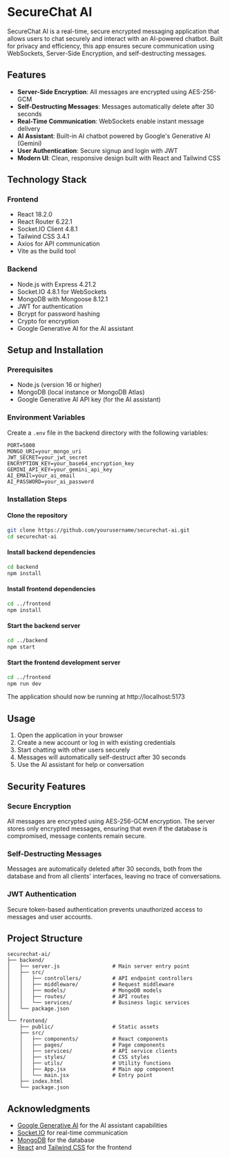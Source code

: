 # SecureChat AI

SecureChat AI is a real-time, secure encrypted messaging application that allows users to chat securely and interact with an AI-powered chatbot. Built for privacy and efficiency, this app ensures secure communication using WebSockets, Server-Side Encryption, and self-destructing messages.

## Features

- **Server-Side Encryption**: All messages are encrypted using AES-256-GCM
- **Self-Destructing Messages**: Messages automatically delete after 30 seconds
- **Real-Time Communication**: WebSockets enable instant message delivery
- **AI Assistant**: Built-in AI chatbot powered by Google's Generative AI (Gemini)
- **User Authentication**: Secure signup and login with JWT
- **Modern UI**: Clean, responsive design built with React and Tailwind CSS

## Technology Stack

### Frontend
- React 18.2.0
- React Router 6.22.1
- Socket.IO Client 4.8.1
- Tailwind CSS 3.4.1
- Axios for API communication
- Vite as the build tool

### Backend
- Node.js with Express 4.21.2
- Socket.IO 4.8.1 for WebSockets
- MongoDB with Mongoose 8.12.1
- JWT for authentication
- Bcrypt for password hashing
- Crypto for encryption
- Google Generative AI for the AI assistant

## Setup and Installation

### Prerequisites
- Node.js (version 16 or higher)
- MongoDB (local instance or MongoDB Atlas)
- Google Generative AI API key (for the AI assistant)

### Environment Variables
Create a `.env` file in the backend directory with the following variables:

```
PORT=5000
MONGO_URI=your_mongo_uri
JWT_SECRET=your_jwt_secret
ENCRYPTION_KEY=your_base64_encryption_key
GEMINI_API_KEY=your_gemini_api_key
AI_EMAIl=your_ai_email
AI_PASSWORD=your_ai_password
```

### Installation Steps

#### Clone the repository
```bash
git clone https://github.com/yourusername/securechat-ai.git
cd securechat-ai
```

#### Install backend dependencies
```bash
cd backend
npm install
```

#### Install frontend dependencies
```bash
cd ../frontend
npm install
```

#### Start the backend server
```bash
cd ../backend
npm start
```

#### Start the frontend development server
```bash
cd ../frontend
npm run dev
```

The application should now be running at http://localhost:5173

## Usage

1. Open the application in your browser
2. Create a new account or log in with existing credentials
3. Start chatting with other users securely
4. Messages will automatically self-destruct after 30 seconds
5. Use the AI assistant for help or conversation

## Security Features

### Secure Encryption
All messages are encrypted using AES-256-GCM encryption. The server stores only encrypted messages, ensuring that even if the database is compromised, message contents remain secure.

### Self-Destructing Messages
Messages are automatically deleted after 30 seconds, both from the database and from all clients' interfaces, leaving no trace of conversations.

### JWT Authentication
Secure token-based authentication prevents unauthorized access to messages and user accounts.

## Project Structure

```
securechat-ai/
├── backend/
│   ├── server.js                 # Main server entry point
│   ├── src/
│   │   ├── controllers/          # API endpoint controllers
│   │   ├── middleware/           # Request middleware
│   │   ├── models/               # MongoDB models
│   │   ├── routes/               # API routes
│   │   └── services/             # Business logic services
│   └── package.json
│
└── frontend/
    ├── public/                   # Static assets
    ├── src/
    │   ├── components/           # React components
    │   ├── pages/                # Page components
    │   ├── services/             # API service clients
    │   ├── styles/               # CSS styles
    │   ├── utils/                # Utility functions
    │   ├── App.jsx               # Main app component
    │   └── main.jsx              # Entry point
    ├── index.html
    └── package.json
```

## Acknowledgments

- [Google Generative AI](https://ai.google.dev/) for the AI assistant capabilities
- [Socket.IO](https://socket.io/) for real-time communication
- [MongoDB](https://www.mongodb.com/) for the database
- [React](https://reactjs.org/) and [Tailwind CSS](https://tailwindcss.com/) for the frontend
